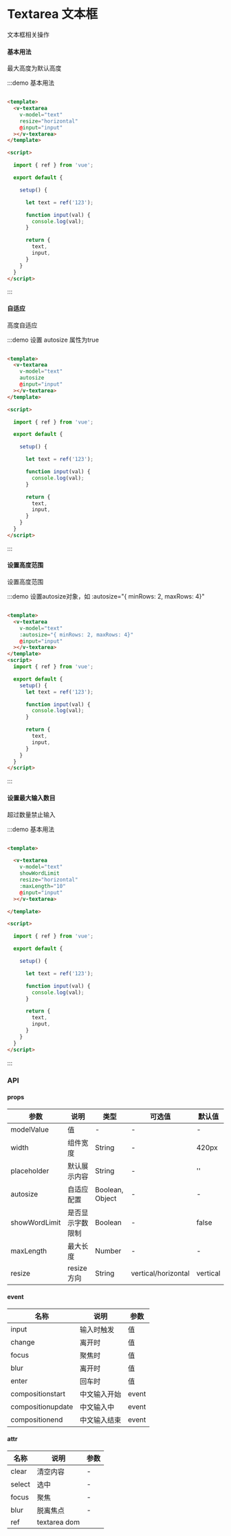 # Textarea 文本框

文本框相关操作

#### 基本用法

最大高度为默认高度

:::demo 基本用法

```html

<template>
  <v-textarea
    v-model="text"
    resize="horizontal"
    @input="input"
  ></v-textarea>
</template>

<script>

  import { ref } from 'vue';

  export default {

    setup() {

      let text = ref('123');

      function input(val) {
        console.log(val);
      }

      return {
        text,
        input,
      }
    }
  }
</script>

```

:::

#### 自适应

高度自适应

:::demo 设置 autosize 属性为true

```html

<template>
  <v-textarea
    v-model="text"
    autosize
    @input="input"
  ></v-textarea>
</template>

<script>

  import { ref } from 'vue';

  export default {

    setup() {

      let text = ref('123');

      function input(val) {
        console.log(val);
      }

      return {
        text,
        input,
      }
    }
  }
</script>

```

:::

#### 设置高度范围

设置高度范围

:::demo 设置autosize对象，如 :autosize="{ minRows: 2, maxRows: 4}"

```html

<template>
  <v-textarea
    v-model="text"
    :autosize="{ minRows: 2, maxRows: 4}"
    @input="input"
  ></v-textarea>
</template>
<script>
  import { ref } from 'vue';

  export default {
    setup() {
      let text = ref('123');

      function input(val) {
        console.log(val);
      }

      return {
        text,
        input,
      }
    }
  }
</script>
```

:::

#### 设置最大输入数目

超过数量禁止输入

:::demo 基本用法

```html

<template>

  <v-textarea
    v-model="text"
    showWordLimit
    resize="horizontal"
    :maxLength="10"
    @input="input"
  ></v-textarea>

</template>

<script>

  import { ref } from 'vue';

  export default {

    setup() {

      let text = ref('123');

      function input(val) {
        console.log(val);
      }

      return {
        text,
        input,
      }
    }
  }
</script>

```

:::

### API

#### props

| 参数      | 说明          | 类型      | 可选值                           | 默认值  |
|---------- |-------------- |---------- |--------------------------------  |-------- |
| modelValue | 值 | - | - | - |
| width | 组件宽度 | String | - | 420px |
| placeholder | 默认展示内容 | String | - | '' |
| autosize | 自适应配置 | Boolean, Object | - | - |
| showWordLimit | 是否显示字数限制 | Boolean | - | false |
| maxLength | 最大长度 | Number | - | - |
| resize | resize方向 | String | vertical/horizontal | vertical |

#### event

| 名称 | 说明 | 参数 |
|---------- |-------- |---------- |
| input | 输入时触发 | 值 |
| change | 离开时 | 值 |
| focus | 聚焦时 | 值 |
| blur | 离开时 | 值 |
| enter | 回车时 | 值 |
| compositionstart | 中文输入开始 | event |
| compositionupdate | 中文输入中 | event |
| compositionend | 中文输入结束 | event |

#### attr

| 名称 | 说明 | 参数 |
|---------- |-------- |---------- |
| clear | 清空内容 | - |
| select | 选中 | - |
| focus | 聚焦 | - |
| blur | 脱离焦点 | - |
| ref | textarea dom |  |
